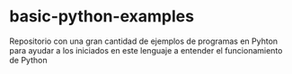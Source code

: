 # basic-python-examples
Repositorio con una gran cantidad de ejemplos de programas en Pyhton para ayudar a los iniciados en este lenguaje a entender el funcionamiento de Python
